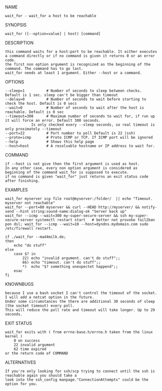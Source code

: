 NAME

    wait_for - wait_for a host to be reachable


SYNOPSIS

    wait_for ([--option=value] | host) [command]


DESCRIPTION

    this command waits for a host:port to be reachable. It either executes a command directly or if no command is given it returns 0 or an error code.
    the first non option argument is recognized as the beginning of the command. The command has to go last.
    wait_for needs at least 1 argument. Either --host or a command.

OPTIONS

    --sleep=1          # Number of seconds to sleep between checks. Default is 1 sec. sleep can't be bigger than timeout
    --delay=0          # Number of seconds to wait before starting to check the host. Default is 0 secs
    --wait=0           # Number of seconds to wait after the host is reachable. Default is 0 sec
    --timeout=300      # Maximum number of seconds to wait for, if run up it will force an error. Default 300 seconds.
                Is only checked every --sleep seconds, so real timeout is only proximately --timeout
    --port=22          # Port number to poll Default is 22 (ssh)
    --proto=icmp       # Proto ICMP or TCP. If ICMP port will be ignored
    --help             # Shows this help page
    --host=host        # A resolvable hostname or IP address to wait for.

COMMAND

    if --host is not give then the first argument is used as host.
    In any other case, every non option argument is considered as beginning of the command wait_for is supposed to execute.
    if no command is given "wait_for" just returns an exit status code after finishing.


EXAMPLES

    wait_for myserver scp file root@myserver:/folder/  || echo "Timeout. myserver not reachable"
    wait_for --port=80 myserver && curl --HEAD http://myserver/ && notify-send --hint string:sound-name:dialog-ok "Server back up"
    wait_for --icmp --wait=300 my-super-secure-server && ssh my-super-secure-server systemctl restart start   # better not provoke fail2ban
    pon dsl; wait_for --icmp --wait=10 --host=dyndns.mydomain.com sudo /etc/firewall restart.

    if ./wait_for --mad4milk.de;
    then
        echo "do stuff"
    else
        case $? in
            22) echo "invalid argument. can't do stuff";;
            66) echo "timeout. can't do stuff";;
            *)  echo "$? something unexpectet happend";;
        esac
    fi


KNOWNBUGS

    because I use a bash socket I can't control the timeout of the socket. I will add a netcat option in the future.
    Under some circumstances the there are additional 30 seconds of sleep (the socket timeout) every poll.
    This will reduce the poll rate and timeout will take longer. Up to 29 seconds.


EXIT STATUS

    wait_for exits with ( from errno-base.h/errno.h taken from the linux kernel )
        0 on success
        22 invalid argument
        62 time expired
    or the return code of COMMAND

ALTERNATIVES

    If you're only looking for ssh/scp trying to connect until the ssh is reachable again you should take a
    look into the ssh_config manpage."ConnectionAttempts" could be the option for you.


